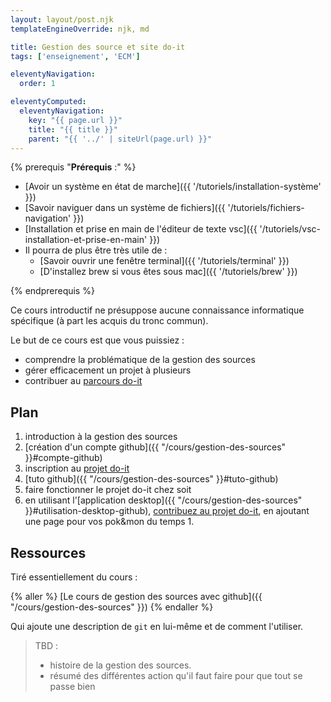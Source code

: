 ```yaml
---
layout: layout/post.njk 
templateEngineOverride: njk, md

title: Gestion des source et site do-it
tags: ['enseignement', 'ECM']

eleventyNavigation:
  order: 1

eleventyComputed:
  eleventyNavigation:
    key: "{{ page.url }}"
    title: "{{ title }}"
    parent: "{{ '../' | siteUrl(page.url) }}"
---
```

{% prerequis "**Prérequis** :" %}

* [Avoir un système en état de marche]({{ '/tutoriels/installation-système'  }})
* [Savoir naviguer dans un système de fichiers]({{ '/tutoriels/fichiers-navigation'  }})
* [Installation et prise en main de l'éditeur de texte vsc]({{ '/tutoriels/vsc-installation-et-prise-en-main'  }})
* Il pourra de plus être très utile de :
  * [Savoir ouvrir une fenêtre terminal]({{ '/tutoriels/terminal'   }})
  * [D'installez brew si vous êtes sous mac]({{ '/tutoriels/brew'   }})

{% endprerequis %}

Ce cours introductif ne présuppose aucune connaissance informatique spécifique (à part les acquis du tronc commun).

Le but de ce cours est que vous puissiez :

* comprendre la problématique de la gestion des sources
* gérer efficacement un projet à plusieurs
* contribuer au [parcours do-it](https://github.com/FrancoisBrucker/do-it)

## Plan

1. introduction à la gestion des sources
2. [création d'un compte github]({{ "/cours/gestion-des-sources" }}#compte-github)
3. inscription au [projet do-it](https://github.com/FrancoisBrucker/do-it)
4. [tuto github]({{ "/cours/gestion-des-sources" }}#tuto-github)
5. faire fonctionner le projet do-it chez soit
6. en utilisant l'[application desktop]({{ "/cours/gestion-des-sources" }}#utilisation-desktop-github), [contribuez au projet do-it](https://francoisbrucker.github.io/do-it/ct/contribuer-au-site/), en ajoutant une page pour vos pok&mon du temps 1.

## Ressources

Tiré essentiellement du cours :

{% aller %}
[Le cours de gestion des sources avec github]({{ "/cours/gestion-des-sources" }})
{% endaller %}

Qui ajoute une description de `git` en lui-même et de comment l'utiliser.

> TBD :
>
> * histoire de la gestion des sources.
> * résumé des différentes action qu'il faut faire pour que tout se passe bien
